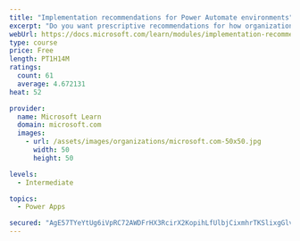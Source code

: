 ```yaml
---
title: "Implementation recommendations for Power Automate environments"
excerpt: "Do you want prescriptive recommendations for how organizations should choose to implement security and governance? This module will provide recommendations based on popular use cases, including Office 365 and Dynamics 365 configurations. In addition, edge cases such as custom and HTTP connectors are discussed. Tooling will also be discussed, including the DLP Editor Tool, from the Center of Excellence (COE) toolkit, which allows administrators to understand the impact of the DLP change that they are about to make."
webUrl: https://docs.microsoft.com/learn/modules/implementation-recommendations/
type: course
price: Free
length: PT1H14M
ratings:
  count: 61
  average: 4.672131
heat: 52

provider:
  name: Microsoft Learn
  domain: microsoft.com
  images:
    - url: /assets/images/organizations/microsoft.com-50x50.jpg
      width: 50
      height: 50

levels:
  - Intermediate

topics:
  - Power Apps

secured: "AgE57TYeYtUg6iVpRC72AWDFrHX3RcirX2KopihLfUlbjCixmhrTKSlixgGlvG9C0shtZbI8GxiFUFVBB1UfmNi00T/2mOicBv1CtoZCI3iH77a4z4zPif6J45EcbOrbiQ25aMpkcsZgJG3HILxkU5Rqzey1vsgW80pjXyQJHkBChEWJ8wwZj226KDaSKpSjlPqyV5KAWEqrD2Cee/1jge/7A4hmHc4WE3np8gw4dXWTzyUCjBzHExEh/3MU3CcRq/q/DrRgXnO/NWZ3bWqBt0odGJSQKaRmH37UfWwojUvs/0+bwknjHh04eR49FGrViC+VtZ6CgHxckw2hWa11K60lev5DKLIAuLqIor/MBa/DriBhzFnWBbwd52rqITQnsGLfkuhCpwQ1XTfmBn9YRA==;TNPC9LR32RvQ6Wd6IMGWlg=="
---
```


